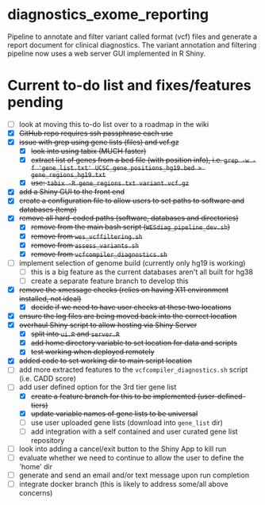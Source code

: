 # diagnostics_exome_reporting
Pipeline to annotate and filter variant called format (vcf) files and generate a report document for clinical diagnostics. The variant annotation and filtering pipeline now uses a web server GUI implemented in R Shiny. 

# Current to-do list and fixes/features pending

  - [ ] look at moving this to-do list over to a roadmap in the wiki
  - [x] ~~GitHub repo requires ssh passphrase each use~~  
  - [x] ~~issue with grep using gene lists (files) and vcf.gz~~  
    + [x] ~~look into using tabix (MUCH faster)~~  
    + [x] ~~extract list of genes from a bed file (with position info), i.e. `grep -w -f 'gene_list.txt' UCSC_gene_positions_hg19.bed > gene_regions_hg19.txt`~~  
    + [x] ~~use: `tabix -R gene_regions.txt variant.vcf.gz`~~  
  - [x] ~~add a Shiny GUI to the front end~~  
  - [x] ~~create a configuration file to allow users to set paths to software and databases (temp)~~
  - [x] ~~remove all hard-coded paths (software, databases and directories)~~
    + [x] ~~remove from the main bash script (`WESdiag_pipeline_dev.sh`)~~
    + [x] ~~remove from `wes_vcffiltering.sh`~~
    + [x] ~~remove from `assess_variants.sh`~~
    + [x] ~~remove from `vcfcompiler_diagnostics.sh`~~
  - [ ] implement selection of genome build (currently only hg19 is working)
    + [ ] this is a big feature as the current databases aren't all built for hg38
    + [ ] create a separate feature branch to develop this  
  - [x] ~~remove the xmessage checks (relies on having X11 environment installed, not ideal)~~
    + [x] ~~decide if we need to have user checks at these two locations~~
  - [x] ~~ensure the log files are being moved back into the correct location~~
  - [x] ~~overhaul Shiny script to allow hosting via Shiny Server~~ 
    + [x] ~~split into `ui.R` and `server.R`~~
    + [x] ~~add home directory variable to set location for data and scripts~~
    + [x] ~~test working when deployed remotely~~
  - [x] ~~added code to set working dir to main script location~~
  - [ ] add more extracted features to the `vcfcompiler_diagnostics.sh` script (i.e. CADD score)
  - [ ] add user defined option for the 3rd tier gene list
    + [x] ~~create a feature branch for this to be implemented (user-defined-tiers)~~
    + [X] ~~update variable names of gene lists to be universal~~
    + [ ] use user uploaded gene lists (download into `gene_list` dir)
    + [ ] add integration with a self contained and user curated gene list repository 
  - [ ] look into adding a cancel/exit button to the Shiny App to kill run
  - [ ] evaluate whether we need to continue to allow the user to define the 'home' dir
  - [ ] generate and send an email and/or text message upon run completion 
  - [ ] integrate docker branch (this is likely to address some/all above concerns)